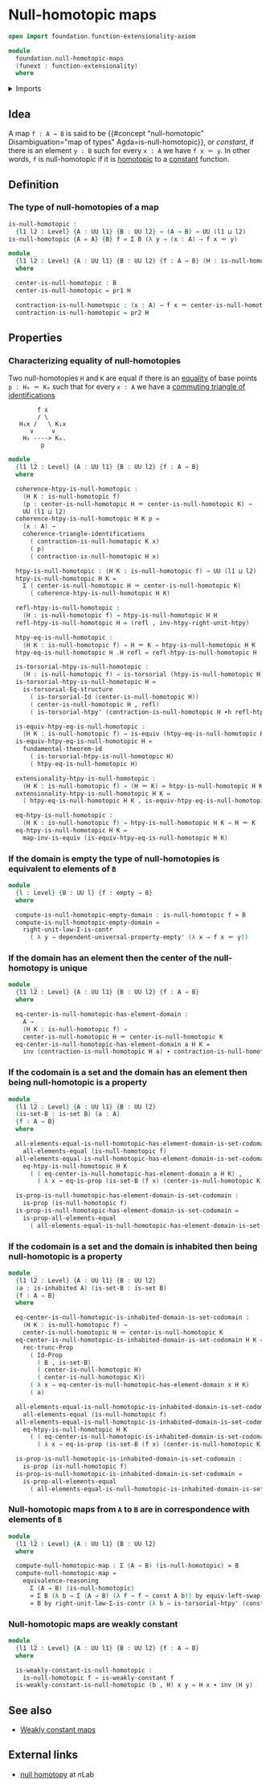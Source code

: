 # Null-homotopic maps

```agda
open import foundation.function-extensionality-axiom

module
  foundation.null-homotopic-maps
  (funext : function-extensionality)
  where
```

<details><summary>Imports</summary>

```agda
open import foundation.commuting-triangles-of-identifications funext
open import foundation.constant-maps funext
open import foundation.dependent-pair-types
open import foundation.empty-types funext
open import foundation.functoriality-dependent-pair-types funext
open import foundation.fundamental-theorem-of-identity-types
open import foundation.homotopy-induction funext
open import foundation.identity-types funext
open import foundation.images funext
open import foundation.inhabited-types funext
open import foundation.negation funext
open import foundation.propositional-truncations funext
open import foundation.propositions funext
open import foundation.sets funext
open import foundation.structure-identity-principle
open import foundation.torsorial-type-families funext
open import foundation.type-arithmetic-dependent-pair-types
open import foundation.unit-type
open import foundation.universal-property-empty-type funext
open import foundation.universe-levels
open import foundation.weakly-constant-maps funext

open import foundation-core.contractible-types
open import foundation-core.equivalences
open import foundation-core.function-types
open import foundation-core.homotopies
```

</details>

## Idea

A map `f : A → B` is said to be
{{#concept "null-homotopic" Disambiguation="map of types" Agda=is-null-homotopic}},
or _constant_, if there is an element `y : B` such for every `x : A` we have
`f x ＝ y`. In other words, `f` is null-homotopic if it is
[homotopic](foundation-core.homotopies.md) to a
[constant](foundation-core.constant-maps.md) function.

## Definition

### The type of null-homotopies of a map

```agda
is-null-homotopic :
  {l1 l2 : Level} {A : UU l1} {B : UU l2} → (A → B) → UU (l1 ⊔ l2)
is-null-homotopic {A = A} {B} f = Σ B (λ y → (x : A) → f x ＝ y)

module _
  {l1 l2 : Level} {A : UU l1} {B : UU l2} {f : A → B} (H : is-null-homotopic f)
  where

  center-is-null-homotopic : B
  center-is-null-homotopic = pr1 H

  contraction-is-null-homotopic : (x : A) → f x ＝ center-is-null-homotopic
  contraction-is-null-homotopic = pr2 H
```

## Properties

### Characterizing equality of null-homotopies

Two null-homotopies `H` and `K` are equal if there is an
[equality](foundation-core.identity-types.md) of base points `p : H₀ ＝ K₀` such
that for every `x : A` we have a
[commuting triangle of identifications](foundation.commuting-triangles-of-identifications.md)

```text
        f x
        / \
   H₁x /   \ K₁x
      ∨     ∨
    H₀ ----> K₀.
         p
```

```agda
module _
  {l1 l2 : Level} {A : UU l1} {B : UU l2} {f : A → B}
  where

  coherence-htpy-is-null-homotopic :
    (H K : is-null-homotopic f)
    (p : center-is-null-homotopic H ＝ center-is-null-homotopic K) →
    UU (l1 ⊔ l2)
  coherence-htpy-is-null-homotopic H K p =
    (x : A) →
    coherence-triangle-identifications
      ( contraction-is-null-homotopic K x)
      ( p)
      ( contraction-is-null-homotopic H x)

  htpy-is-null-homotopic : (H K : is-null-homotopic f) → UU (l1 ⊔ l2)
  htpy-is-null-homotopic H K =
    Σ ( center-is-null-homotopic H ＝ center-is-null-homotopic K)
      ( coherence-htpy-is-null-homotopic H K)

  refl-htpy-is-null-homotopic :
    (H : is-null-homotopic f) → htpy-is-null-homotopic H H
  refl-htpy-is-null-homotopic H = (refl , inv-htpy-right-unit-htpy)

  htpy-eq-is-null-homotopic :
    (H K : is-null-homotopic f) → H ＝ K → htpy-is-null-homotopic H K
  htpy-eq-is-null-homotopic H .H refl = refl-htpy-is-null-homotopic H

  is-torsorial-htpy-is-null-homotopic :
    (H : is-null-homotopic f) → is-torsorial (htpy-is-null-homotopic H)
  is-torsorial-htpy-is-null-homotopic H =
    is-torsorial-Eq-structure
      ( is-torsorial-Id (center-is-null-homotopic H))
      ( center-is-null-homotopic H , refl)
      ( is-torsorial-htpy' (contraction-is-null-homotopic H ∙h refl-htpy))

  is-equiv-htpy-eq-is-null-homotopic :
    (H K : is-null-homotopic f) → is-equiv (htpy-eq-is-null-homotopic H K)
  is-equiv-htpy-eq-is-null-homotopic H =
    fundamental-theorem-id
      ( is-torsorial-htpy-is-null-homotopic H)
      ( htpy-eq-is-null-homotopic H)

  extensionality-htpy-is-null-homotopic :
    (H K : is-null-homotopic f) → (H ＝ K) ≃ htpy-is-null-homotopic H K
  extensionality-htpy-is-null-homotopic H K =
    ( htpy-eq-is-null-homotopic H K , is-equiv-htpy-eq-is-null-homotopic H K)

  eq-htpy-is-null-homotopic :
    (H K : is-null-homotopic f) → htpy-is-null-homotopic H K → H ＝ K
  eq-htpy-is-null-homotopic H K =
    map-inv-is-equiv (is-equiv-htpy-eq-is-null-homotopic H K)
```

### If the domain is empty the type of null-homotopies is equivalent to elements of `B`

```agda
module _
  {l : Level} {B : UU l} {f : empty → B}
  where

  compute-is-null-homotopic-empty-domain : is-null-homotopic f ≃ B
  compute-is-null-homotopic-empty-domain =
    right-unit-law-Σ-is-contr
      ( λ y → dependent-universal-property-empty' (λ x → f x ＝ y))
```

### If the domain has an element then the center of the null-homotopy is unique

```agda
module _
  {l1 l2 : Level} {A : UU l1} {B : UU l2} {f : A → B}
  where

  eq-center-is-null-homotopic-has-element-domain :
    A →
    (H K : is-null-homotopic f) →
    center-is-null-homotopic H ＝ center-is-null-homotopic K
  eq-center-is-null-homotopic-has-element-domain a H K =
    inv (contraction-is-null-homotopic H a) ∙ contraction-is-null-homotopic K a
```

### If the codomain is a set and the domain has an element then being null-homotopic is a property

```agda
module _
  {l1 l2 : Level} {A : UU l1} {B : UU l2}
  (is-set-B : is-set B) (a : A)
  {f : A → B}
  where

  all-elements-equal-is-null-homotopic-has-element-domain-is-set-codomain :
    all-elements-equal (is-null-homotopic f)
  all-elements-equal-is-null-homotopic-has-element-domain-is-set-codomain H K =
    eq-htpy-is-null-homotopic H K
      ( ( eq-center-is-null-homotopic-has-element-domain a H K) ,
        ( λ x → eq-is-prop (is-set-B (f x) (center-is-null-homotopic K))))

  is-prop-is-null-homotopic-has-element-domain-is-set-codomain :
    is-prop (is-null-homotopic f)
  is-prop-is-null-homotopic-has-element-domain-is-set-codomain =
    is-prop-all-elements-equal
      ( all-elements-equal-is-null-homotopic-has-element-domain-is-set-codomain)
```

### If the codomain is a set and the domain is inhabited then being null-homotopic is a property

```agda
module _
  {l1 l2 : Level} {A : UU l1} {B : UU l2}
  (a : is-inhabited A) (is-set-B : is-set B)
  {f : A → B}
  where

  eq-center-is-null-homotopic-is-inhabited-domain-is-set-codomain :
    (H K : is-null-homotopic f) →
    center-is-null-homotopic H ＝ center-is-null-homotopic K
  eq-center-is-null-homotopic-is-inhabited-domain-is-set-codomain H K =
    rec-trunc-Prop
      ( Id-Prop
        ( B , is-set-B)
        ( center-is-null-homotopic H)
        ( center-is-null-homotopic K))
      ( λ x → eq-center-is-null-homotopic-has-element-domain x H K)
      ( a)

  all-elements-equal-is-null-homotopic-is-inhabited-domain-is-set-codomain :
    all-elements-equal (is-null-homotopic f)
  all-elements-equal-is-null-homotopic-is-inhabited-domain-is-set-codomain H K =
    eq-htpy-is-null-homotopic H K
      ( ( eq-center-is-null-homotopic-is-inhabited-domain-is-set-codomain H K) ,
        ( λ x → eq-is-prop (is-set-B (f x) (center-is-null-homotopic K))))

  is-prop-is-null-homotopic-is-inhabited-domain-is-set-codomain :
    is-prop (is-null-homotopic f)
  is-prop-is-null-homotopic-is-inhabited-domain-is-set-codomain =
    is-prop-all-elements-equal
      ( all-elements-equal-is-null-homotopic-is-inhabited-domain-is-set-codomain)
```

### Null-homotopic maps from `A` to `B` are in correspondence with elements of `B`

```agda
module _
  {l1 l2 : Level} {A : UU l1} {B : UU l2}
  where

  compute-null-homotopic-map : Σ (A → B) (is-null-homotopic) ≃ B
  compute-null-homotopic-map =
    equivalence-reasoning
      Σ (A → B) (is-null-homotopic)
      ≃ Σ B (λ b → Σ (A → B) (λ f → f ~ const A b)) by equiv-left-swap-Σ
      ≃ B by right-unit-law-Σ-is-contr (λ b → is-torsorial-htpy' (const A b))
```

### Null-homotopic maps are weakly constant

```agda
module _
  {l1 l2 : Level} {A : UU l1} {B : UU l2} {f : A → B}
  where

  is-weakly-constant-is-null-homotopic :
    is-null-homotopic f → is-weakly-constant f
  is-weakly-constant-is-null-homotopic (b , H) x y = H x ∙ inv (H y)
```

## See also

- [Weakly constant maps](foundation.weakly-constant-maps.md)

## External links

- [null homotopy](https://ncatlab.org/nlab/show/null+homotopy) at $n$Lab
